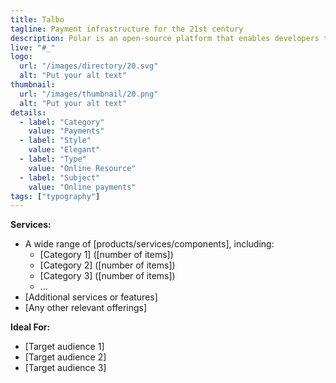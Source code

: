 ```yaml
---
title: Talbo
tagline: Payment infrastructure for the 21st century
description: Polar is an open-source platform that enables developers to monetize their digital products and services efficiently. It handles billing, taxes, and international sales, allowing developers to focus on their projects. With features like license key management and seamless integration with resources such as GitHub, Polar streamlines the process of selling software and managing subscriptions. 
live: "#_"
logo:
  url: "/images/directory/20.svg"
  alt: "Put your alt text"
thumbnail:
  url: "/images/thumbnail/20.png"
  alt: "Put your alt text"
details:
  - label: "Category"
    value: "Payments"
  - label: "Style"
    value: "Elegant"
  - label: "Type"
    value: "Online Resource"
  - label: "Subject"
    value: "Online payments"
tags: ["typography"]
---
```



    

**Services:**
- A wide range of [products/services/components], including:
  - [Category 1] ([number of items])
  - [Category 2] ([number of items])
  - [Category 3] ([number of items])
  - ...
- [Additional services or features]
- [Any other relevant offerings]

**Ideal For:**
- [Target audience 1]
- [Target audience 2]
- [Target audience 3]